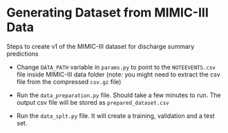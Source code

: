 # Generating Dataset from MIMIC-III Data

Steps to create v1 of the MIMIC-III dataset for discharge summary predictions
* Change `DATA_PATH` variable in `params.py` to point to the `NOTEEVENTS.csv` file inside MIMIC-III data folder
  (note: you might need to extract the csv file from the compressed `csv.gz` file)
  
* Run the `data_preparation.py` file. Should take a few minutes to run. The output csv file will be stored as `prepared_dataset.csv`

* Run the `data_splt.py` file. It will create a training, validation and a test set.
